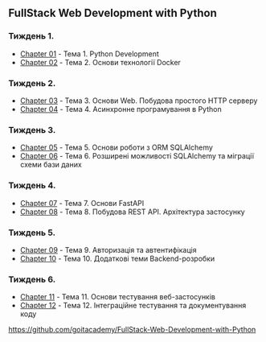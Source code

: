 ## FullStack Web Development with Python

### Тиждень 1. 

- [Chapter 01](./Chapter_01/) - Тема 1. Python Development
- [Chapter 02](./Chapter_02/) - Тема 2. Основи технології Docker

### Тиждень 2. 

- [Chapter 03](./Chapter%2003/) - Тема 3.  Основи Web. Побудова простого HTTP серверу
- [Chapter 04](./Chapter%2004/) - Тема 4. Асинхронне програмування в Python

### Тиждень 3. 

- [Chapter 05](./Chapter%2005/) - Тема 5. Основи роботи з ORM SQLAlchemy
- [Chapter 06](./Chapter%2006/) - Тема 6. Розширені можливості SQLAlchemy та міграції схеми бази даних

### Тиждень 4. 

- [Chapter 07](./Chapter%2007/) - Тема 7. Основи FastAPI
- [Chapter 08](./Chapter%2008/) - Тема 8. Побудова REST API. Архітектура застосунку

### Тиждень 5. 

- [Chapter 09](./Chapter%2009/) - Тема 9. Авторизація та автентифікація
- [Chapter 10](./Chapter%2010/) - Тема 10. Додаткові теми Backend-розробки

### Тиждень 6. 

- [Chapter 11](./Chapter%2011/) - Тема 11. Основи тестування веб-застосунків
- [Chapter 12](./Chapter%2012/) - Тема 12. Інтеграційне тестування та документування коду


https://github.com/goitacademy/FullStack-Web-Development-with-Python